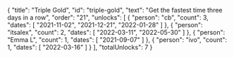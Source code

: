 {
  "title": "Triple Gold",
  "id": "triple-gold",
  "text": "Get the fastest time three days in a row",
  "order": "21",
  "unlocks": [
    {
      "person": "cb",
      "count": 3,
      "dates": [
        "2021-11-02",
        "2021-12-21",
        "2022-01-28"
      ]
    },
    {
      "person": "itsalex",
      "count": 2,
      "dates": [
        "2022-03-11",
        "2022-05-30"
      ]
    },
    {
      "person": "Emma L",
      "count": 1,
      "dates": [
        "2021-09-07"
      ]
    },
    {
      "person": "ivo",
      "count": 1,
      "dates": [
        "2022-03-16"
      ]
    }
  ],
  "totalUnlocks": 7
}